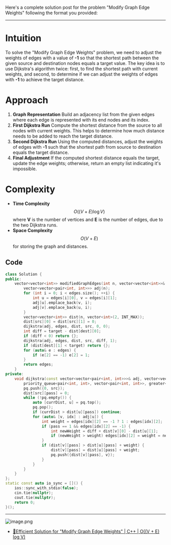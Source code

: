 Here's a complete solution post for the problem "Modify Graph Edge Weights" following the format you provided:

---

# Intuition
To solve the "Modify Graph Edge Weights" problem, we need to adjust the weights of edges with a value of **-1** so that the shortest path between the given source and destination nodes equals a target value. The key idea is to use Dijkstra's algorithm twice: first, to find the shortest path with current weights, and second, to determine if we can adjust the weights of edges with **-1** to achieve the target distance.

# Approach
1. **Graph Representation** Build an adjacency list from the given edges where each edge is represented with its end nodes and its index.
2. **First Dijkstra Run** Compute the shortest distance from the source to all nodes with current weights. This helps to determine how much distance needs to be added to reach the target distance.
3. **Second Dijkstra Run** Using the computed distances, adjust the weights of edges with **-1** such that the shortest path from source to destination equals the target distance.
4. **Final Adjustment** If the computed shortest distance equals the target, update the edge weights; otherwise, return an empty list indicating it's impossible.

# Complexity
- **Time Complexity** $$O((V + E) \log V)$$ where **V** is the number of vertices and **E** is the number of edges, due to the two Dijkstra runs.
- **Space Complexity** $$O(V + E)$$ for storing the graph and distances.

## Code
```cpp
class Solution {
public:
    vector<vector<int>> modifiedGraphEdges(int n, vector<vector<int>>& edges, int src, int dest, int target) {
        vector<vector<pair<int, int>>> adj(n);
        for (int i = 0; i < edges.size(); ++i) {
            int u = edges[i][0], v = edges[i][1];
            adj[u].emplace_back(v, i);
            adj[v].emplace_back(u, i);
        }
        vector<vector<int>> dist(n, vector<int>(2, INT_MAX));
        dist[src][0] = dist[src][1] = 0;
        dijkstra(adj, edges, dist, src, 0, 0);
        int diff = target - dist[dest][0];
        if (diff < 0) return {}; 
        dijkstra(adj, edges, dist, src, diff, 1);
        if (dist[dest][1] < target) return {}; 
        for (auto& e : edges) {
            if (e[2] == -1) e[2] = 1;
        }
        return edges;
    }
private:
    void dijkstra(const vector<vector<pair<int, int>>>& adj, vector<vector<int>>& edges, vector<vector<int>>& dist, int src, int diff, int pass) {
        priority_queue<pair<int, int>, vector<pair<int, int>>, greater<>> pq;
        pq.push({0, src});
        dist[src][pass] = 0;
        while (!pq.empty()) {
            auto [currDist, u] = pq.top();
            pq.pop();
            if (currDist > dist[u][pass]) continue;
            for (auto& [v, idx] : adj[u]) {
                int weight = edges[idx][2] == -1 ? 1 : edges[idx][2];
                if (pass == 1 && edges[idx][2] == -1) {
                    int newWeight = diff + dist[v][0] - dist[u][1];
                    if (newWeight > weight) edges[idx][2] = weight = newWeight;
                }
                if (dist[v][pass] > dist[u][pass] + weight) {
                    dist[v][pass] = dist[u][pass] + weight;
                    pq.push({dist[v][pass], v});
                }
            }
        }
    }
};
static const auto io_sync = []() {
    ios::sync_with_stdio(false);
    cin.tie(nullptr);
    cout.tie(nullptr);
    return 0;
}();
```

---

![image.png](https://assets.leetcode.com/users/images/1238beab-884f-4d09-b741-347c8c87d9ae_1724989721.4230602.png)

- [🌟Efficient Solution for "Modify Graph Edge Weights" | C++ | O((V + E) log V)](https://leetcode.com/problems/modify-graph-edge-weights/solutions/5800992/efficient-solution-for-modify-graph-edge-weights-c-o-v-e-log-v/)